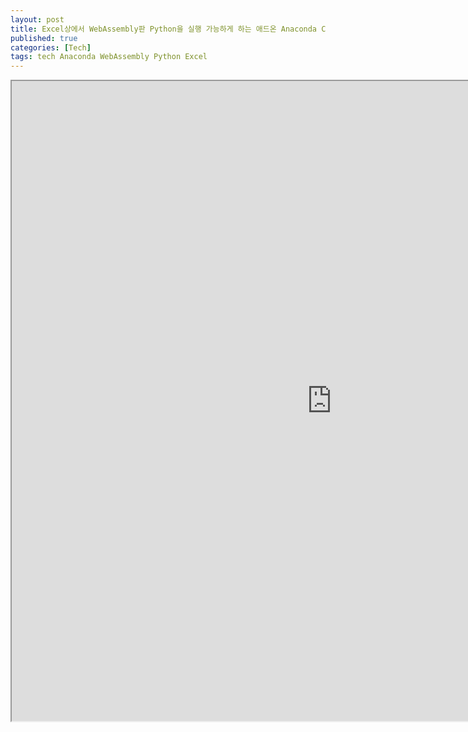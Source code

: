 ```yaml
---
layout: post
title: Excel상에서 WebAssembly판 Python을 실행 가능하게 하는 애드온 Anaconda Code
published: true
categories: [Tech]
tags: tech Anaconda WebAssembly Python Excel
---
```

<iframe width="1024" height="1024" src="https://docs.google.com/document/d/1c7CbAi55VlnfiMQ6JQZDQn6AidbJW6RknQSpe58qTBo/pub?embedded=true"></iframe>  
    
